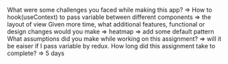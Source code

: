 What were some challenges you faced while making this app?
=> How to hook(useContext) to pass variable between different components
=> the layout of view
Given more time, what additional features, functional or design changes would you make
=> heatmap
=> add some default pattern
What assumptions did you make while working on this assignment?
=> will it be eaiser if I pass variable by redux.
How long did this assignment take to complete?
=> 5 days
